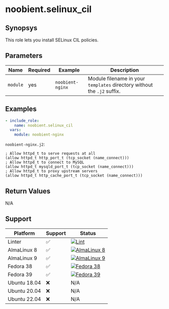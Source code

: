 # noobient.selinux_cil

## Synopsys

This role lets you install SELinux CIL policies.

## Parameters

| Name | Required | Example | Description |
|---|---|---|---|
| `module` | yes | `noobient-nginx` | Module filename in your `templates` directory without the `.j2` suffix. |

## Examples

```yml
- include_role:
    name: noobient.selinux_cil
  vars:
    module: noobient-nginx
```

`noobient-nginx.j2`:

```
; Allow httpd_t to serve requests at all
(allow httpd_t http_port_t (tcp_socket (name_connect)))
; Allow httpd_t to connect to MySQL
(allow httpd_t mysqld_port_t (tcp_socket (name_connect)))
; Allow httpd_t to proxy upstream servers
(allow httpd_t http_cache_port_t (tcp_socket (name_connect)))
```

## Return Values

N/A

## Support

| Platform | Support | Status |
|---|---|---|
| Linter | ✅ | [![Lint](https://github.com/noobient/ansible-galaxy-selinux_cil/actions/workflows/lint.yml/badge.svg)](https://github.com/noobient/ansible-galaxy-selinux_cil/actions/workflows/lint.yml) |
| AlmaLinux 8 | ✅ | [![AlmaLinux 8](https://github.com/noobient/ansible-galaxy-selinux_cil/actions/workflows/almalinux-8.yml/badge.svg)](https://github.com/noobient/ansible-galaxy-selinux_cil/actions/workflows/almalinux-8.yml) |
| AlmaLinux 9 | ✅ | [![AlmaLinux 9](https://github.com/noobient/ansible-galaxy-selinux_cil/actions/workflows/almalinux-9.yml/badge.svg)](https://github.com/noobient/ansible-galaxy-selinux_cil/actions/workflows/almalinux-9.yml) |
| Fedora 38 | ✅ | [![Fedora 38](https://github.com/noobient/ansible-galaxy-selinux_cil/actions/workflows/fedora-38.yml/badge.svg)](https://github.com/noobient/ansible-galaxy-selinux_cil/actions/workflows/fedora-38.yml) |
| Fedora 39 | ✅ | [![Fedora 39](https://github.com/noobient/ansible-galaxy-firewalld/actions/workflows/fedora-39.yml/badge.svg)](https://github.com/noobient/ansible-galaxy-firewalld/actions/workflows/fedora-39.yml) |
| Ubuntu 18.04 | ❌ | N/A |
| Ubuntu 20.04 | ❌ | N/A |
| Ubuntu 22.04 | ❌ | N/A |
